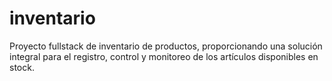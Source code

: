 # inventario
Proyecto fullstack de inventario de productos, proporcionando una solución integral para el registro, control y monitoreo de los artículos disponibles en stock. 
